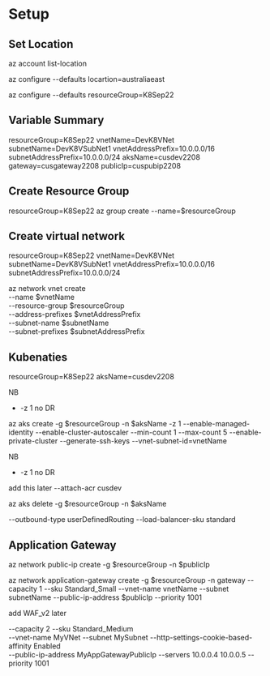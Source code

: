 
# Setup

## Set Location
az account list-location<br/>

az configure --defaults locartion=australiaeast

az configure --defaults resourceGroup=K8Sep22


## Variable Summary
resourceGroup=K8Sep22
vnetName=DevK8VNet
subnetName=DevK8VSubNet1
vnetAddressPrefix=10.0.0.0/16
subnetAddressPrefix=10.0.0.0/24
aksName=cusdev2208
gateway=cusgateway2208
publicIp=cuspubip2208

## Create Resource Group
resourceGroup=K8Sep22
az group create --name=$resourceGroup


## Create virtual network
resourceGroup=K8Sep22
vnetName=DevK8VNet
subnetName=DevK8VSubNet1
vnetAddressPrefix=10.0.0.0/16
subnetAddressPrefix=10.0.0.0/24

az network vnet create \
  --name $vnetName \
  --resource-group $resourceGroup \
  --address-prefixes $vnetAddressPrefix \
  --subnet-name $subnetName \
  --subnet-prefixes $subnetAddressPrefix

## Kubenaties
resourceGroup=K8Sep22
aksName=cusdev2208

NB
- -z 1 no DR


az aks create -g $resourceGroup -n $aksName -z 1 --enable-managed-identity --enable-cluster-autoscaler --min-count 1 --max-count 5 --enable-private-cluster --generate-ssh-keys --vnet-subnet-id=vnetName

NB
- -z 1 no DR

add this later
--attach-acr cusdev 


az aks delete -g $resourceGroup -n $aksName


--outbound-type userDefinedRouting --load-balancer-sku standard 




## Application Gateway

az network public-ip create -g $resourceGroup -n $publicIp

az network application-gateway create -g $resourceGroup -n gateway --capacity 1 --sku Standard_Small --vnet-name vnetName --subnet subnetName --public-ip-address $publicIp --priority 1001


add WAF_v2 later

--capacity 2 --sku Standard_Medium \
    --vnet-name MyVNet --subnet MySubnet --http-settings-cookie-based-affinity Enabled \
    --public-ip-address MyAppGatewayPublicIp --servers 10.0.0.4 10.0.0.5 --priority 1001